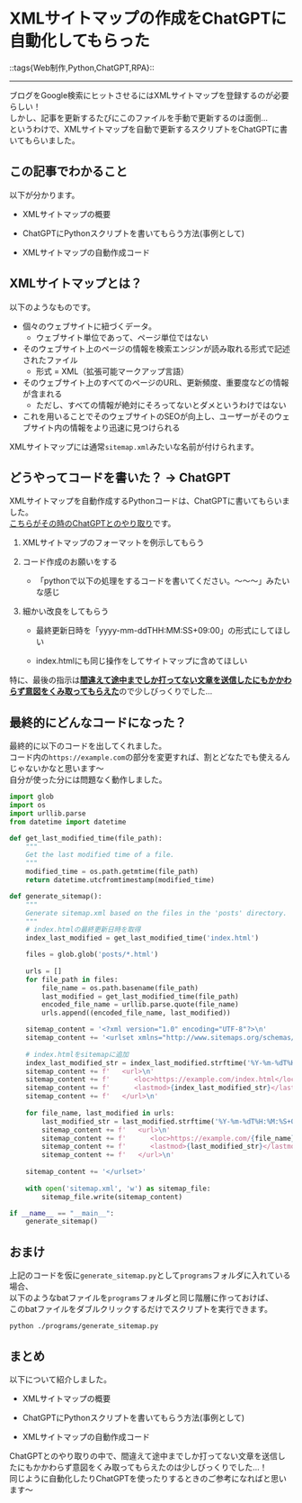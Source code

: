 # XMLサイトマップの作成をChatGPTに自動化してもらった
::tags{Web制作,Python,ChatGPT,RPA}::

---

ブログをGoogle検索にヒットさせるにはXMLサイトマップを登録するのが必要らしい！  
しかし、記事を更新するたびにこのファイルを手動で更新するのは面倒...  
というわけで、XMLサイトマップを自動で更新するスクリプトをChatGPTに書いてもらいました。

## この記事でわかること
以下が分かります。

- XMLサイトマップの概要

- ChatGPTにPythonスクリプトを書いてもらう方法(事例として)
- XMLサイトマップの自動作成コード

## XMLサイトマップとは？
以下のようなものです。
- 個々のウェブサイトに紐づくデータ。
    - ウェブサイト単位であって、ページ単位ではない
- そのウェブサイト上のページの情報を検索エンジンが読み取れる形式で記述されたファイル
    - 形式 = XML（拡張可能マークアップ言語）
- そのウェブサイト上のすべてのページのURL、更新頻度、重要度などの情報が含まれる
    - ただし、すべての情報が絶対にそろってないとダメというわけではない
- これを用いることでそのウェブサイトのSEOが向上し、ユーザーがそのウェブサイト内の情報をより迅速に見つけられる

XMLサイトマップには通常`sitemap.xml`みたいな名前が付けられます。  


## どうやってコードを書いた？ → ChatGPT
XMLサイトマップを自動作成するPythonコードは、ChatGPTに書いてもらいました。  
[こちらがその時のChatGPTとのやり取り](https://chat.openai.com/share/f60f65b1-b84a-4189-96b1-c6b175bae28b)です。  

1. XMLサイトマップのフォーマットを例示してもらう

1. コード作成のお願いをする
    - 「pythonで以下の処理をするコードを書いてください。～～～」みたいな感じ

1. 細かい改良をしてもらう
    - 最終更新日時を「yyyy-mm-ddTHH:MM:SS+09:00」の形式にしてほしい

    - index.htmlにも同じ操作をしてサイトマップに含めてほしい

特に、最後の指示は[**間違えて途中までしか打ってない文章を送信したにもかかわらず意図をくみ取ってもらえた**](https://chat.openai.com/share/f60f65b1-b84a-4189-96b1-c6b175bae28b#:~:text=%E3%81%93%E3%81%AE%E3%82%B3%E3%83%BC%E3%83%89%E3%81%AB%E4%BB%A5%E4%B8%8B%E3%81%AE%E6%A9%9F%E8%83%BD%E3%82%92%E4%BB%98%E3%81%91%E5%8A%A0%E3%81%88%E3%81%A6%E3%81%8F%E3%81%A0%E3%81%95%E3%81%84%E3%80%82%0A%0A%2D%20index.html%EF%BC%88%E3%81%93%E3%82%8C%E3%81%AFposts%E3%83%87%E3%82%A3%E3%83%AC%E3%82%AF%E3%83%88%E3%83%AA%E3%81%A7%E3%81%AF%E3%81%AA%E3%81%8F%E3%80%81python%E3%82%B9%E3%82%AF%E3%83%AA%E3%83%97%E3%83%88%E3%81%A8%E5%90%8C%E3%81%98%E3%83%87%E3%82%A3%E3%83%AC%E3%82%AF%E3%83%88%E3%83%AA%E3%81%AB%E3%81%82%E3%82%8B%EF%BC%89%E3%81%AB%E5%AF%BE%E3%81%97%E3%81%A6%E3%80%81posts%E3%83%87%E3%82%A3%E3%83%AC%E3%82%AF%E3%83%88%E3%83%AA%E5%86%85%E3%81%AE)ので少しびっくりでした...  

## 最終的にどんなコードになった？
最終的に以下のコードを出してくれました。  
コード内の`https://example.com`の部分を変更すれば、割とどなたでも使えるんじゃないかなと思います～  
自分が使った分には問題なく動作しました。  


```Python
import glob
import os
import urllib.parse
from datetime import datetime

def get_last_modified_time(file_path):
    """
    Get the last modified time of a file.
    """
    modified_time = os.path.getmtime(file_path)
    return datetime.utcfromtimestamp(modified_time)

def generate_sitemap():
    """
    Generate sitemap.xml based on the files in the 'posts' directory.
    """
    # index.htmlの最終更新日時を取得
    index_last_modified = get_last_modified_time('index.html')

    files = glob.glob('posts/*.html')
    
    urls = []
    for file_path in files:
        file_name = os.path.basename(file_path)
        last_modified = get_last_modified_time(file_path)
        encoded_file_name = urllib.parse.quote(file_name)
        urls.append((encoded_file_name, last_modified))

    sitemap_content = '<?xml version="1.0" encoding="UTF-8"?>\n'
    sitemap_content += '<urlset xmlns="http://www.sitemaps.org/schemas/sitemap/0.9">\n'
    
    # index.htmlをsitemapに追加
    index_last_modified_str = index_last_modified.strftime('%Y-%m-%dT%H:%M:%S+09:00')
    sitemap_content += f'   <url>\n'
    sitemap_content += f'      <loc>https://example.com/index.html</loc>\n'
    sitemap_content += f'      <lastmod>{index_last_modified_str}</lastmod>\n'
    sitemap_content += f'   </url>\n'
    
    for file_name, last_modified in urls:
        last_modified_str = last_modified.strftime('%Y-%m-%dT%H:%M:%S+09:00')
        sitemap_content += f'   <url>\n'
        sitemap_content += f'      <loc>https://example.com/{file_name}</loc>\n'
        sitemap_content += f'      <lastmod>{last_modified_str}</lastmod>\n'
        sitemap_content += f'   </url>\n'
    
    sitemap_content += '</urlset>'
    
    with open('sitemap.xml', 'w') as sitemap_file:
        sitemap_file.write(sitemap_content)

if __name__ == "__main__":
    generate_sitemap()

```

## おまけ
上記のコードを仮に`generate_sitemap.py`として`programs`フォルダに入れている場合、  
以下のようなbatファイルを`programs`フォルダと同じ階層に作っておけば、  
このbatファイルをダブルクリックするだけでスクリプトを実行できます。
```
python ./programs/generate_sitemap.py
```

## まとめ
以下について紹介しました。
- XMLサイトマップの概要

- ChatGPTにPythonスクリプトを書いてもらう方法(事例として)
- XMLサイトマップの自動作成コード
  
ChatGPTとのやり取りの中で、間違えて途中までしか打ってない文章を送信したにもかかわらず意図をくみ取ってもらえたのは少しびっくりでした...！  
同じように自動化したりChatGPTを使ったりするときのご参考になればと思います～
